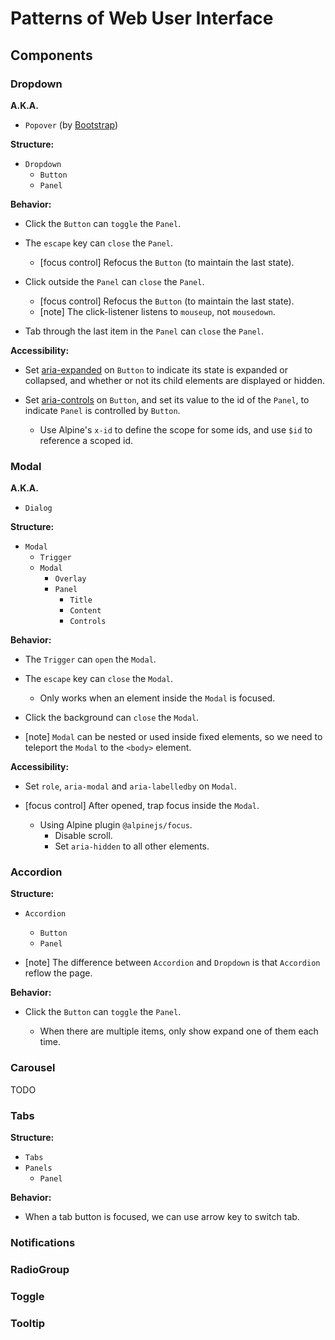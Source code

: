 # Patterns of Web User Interface

## Components

### Dropdown

**A.K.A.**

- `Popover` (by [Bootstrap](https://getbootstrap.com))

**Structure:**

- `Dropdown`
  - `Button`
  - `Panel`

**Behavior:**

- Click the `Button` can `toggle` the `Panel`.

- The `escape` key can `close` the `Panel`.

  - [focus control] Refocus the `Button` (to maintain the last state).

- Click outside the `Panel` can `close` the `Panel`.

  - [focus control] Refocus the `Button` (to maintain the last state).
  - [note] The click-listener listens to `mouseup`, not `mousedown`.

- Tab through the last item in the `Panel` can `close` the `Panel`.

**Accessibility:**

- Set [aria-expanded](https://developer.mozilla.org/en-US/docs/Web/Accessibility/ARIA/Attributes/aria-expanded)
  on `Button` to indicate its state is expanded or collapsed,
  and whether or not its child elements are displayed or hidden.

- Set [aria-controls](https://developer.mozilla.org/en-US/docs/Web/Accessibility/ARIA/Attributes/aria-controls)
  on `Button`, and set its value to the id of the `Panel`,
  to indicate `Panel` is controlled by `Button`.

  - Use Alpine's `x-id` to define the scope for some ids,
    and use `$id` to reference a scoped id.

### Modal

**A.K.A.**

- `Dialog`

**Structure:**

- `Modal`
  - `Trigger`
  - `Modal`
    - `Overlay`
    - `Panel`
      - `Title`
      - `Content`
      - `Controls`

**Behavior:**

- The `Trigger` can `open` the `Modal`.

- The `escape` key can `close` the `Modal`.

  - Only works when an element inside the `Modal` is focused.

- Click the background can `close` the `Modal`.

- [note] `Modal` can be nested or used inside fixed elements,
  so we need to teleport the `Modal` to the `<body>` element.

**Accessibility:**

- Set `role`, `aria-modal` and `aria-labelledby` on `Modal`.

- [focus control] After opened, trap focus inside the `Modal`.

  - Using Alpine plugin `@alpinejs/focus`.
    - Disable scroll.
    - Set `aria-hidden` to all other elements.

### Accordion

**Structure:**

- `Accordion`

  - `Button`
  - `Panel`

- [note] The difference between `Accordion` and `Dropdown` is that
  `Accordion` reflow the page.

**Behavior:**

- Click the `Button` can `toggle` the `Panel`.

  - When there are multiple items,
    only show expand one of them each time.

### Carousel

TODO

### Tabs

**Structure:**

- `Tabs`
- `Panels`
  - `Panel`

**Behavior:**

- When a tab button is focused, we can use arrow key to switch tab.

### Notifications

### RadioGroup

### Toggle

### Tooltip
